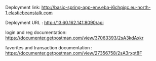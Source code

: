 Deployment link: http://basic-spring-app-env.eba-i6chqiqc.eu-north-1.elasticbeanstalk.com

Deployment URL : http://13.60.162.141:8090/api

login and reg documentation: https://documenter.getpostman.com/view/37063393/2sA3kdAxkr

favorites and transaction documentation : https://documenter.getpostman.com/view/27356758/2sA3rxpt8F
